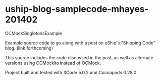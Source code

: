 uship-blog-samplecode-mhayes-201402
===================================

OCMockSingletonsExample

Example source code to go along with a post on uShip's "Shipping Code" blog.  (link forthcoming)

This source includes the code discussed in the post, as well as alternate versions using OCMockito instead of OCMock.  

Project built and tested with XCode 5.0.2 and Cocoapods 0.28.0
